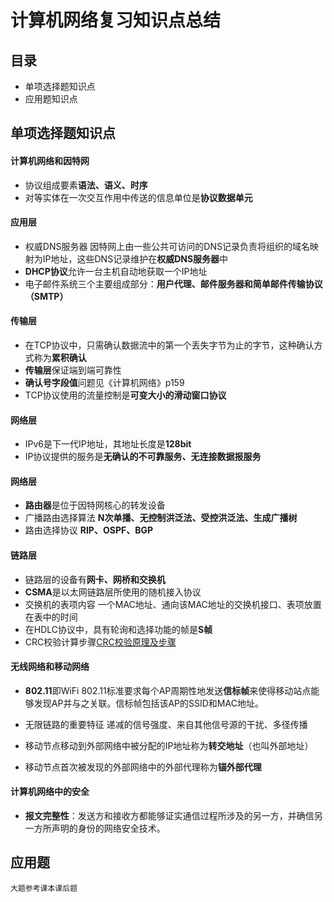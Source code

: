 # 计算机网络复习知识点总结
## 目录
- 单项选择题知识点
- 应用题知识点
## 单项选择题知识点
#### 计算机网络和因特网
- 协议组成要素**语法、语义、时序**
- 对等实体在一次交互作用中传送的信息单位是**协议数据单元**
#### 应用层
- 权威DNS服务器
因特网上由一些公共可访问的DNS记录负责将组织的域名映射为IP地址，这些DNS记录维护在**权威DNS服务器**中
- **DHCP协议**允许一台主机自动地获取一个IP地址
- 电子邮件系统三个主要组成部分：**用户代理、邮件服务器和简单邮件传输协议（SMTP）**
#### 传输层
- 在TCP协议中，只需确认数据流中的第一个丢失字节为止的字节，这种确认方式称为**累积确认**
- **传输层**保证端到端可靠性
- **确认号字段值**问题见《计算机网络》p159
- TCP协议使用的流量控制是**可变大小的滑动窗口协议**
#### 网络层
- IPv6是下一代IP地址，其地址长度是**128bit**
- IP协议提供的服务是**无确认的不可靠服务、无连接数据报服务**
#### 网络层
- **路由器**是位于因特网核心的转发设备
- 广播路由选择算法
**N次单播、无控制洪泛法、受控洪泛法、生成广播树**
- 路由选择协议
**RIP、OSPF、BGP**
#### 链路层
- 链路层的设备有**网卡、网桥和交换机**
- **CSMA**是以太网链路层所使用的随机接入协议
- 交换机的表项内容
一个MAC地址、通向该MAC地址的交换机接口、表项放置在表中的时间
- 在HDLC协议中，具有轮询和选择功能的帧是**S帧**
- CRC校验计算步骤[CRC校验原理及步骤](https://blog.csdn.net/d_leo/article/details/73572373)
#### 无线网络和移动网络
- **802.11**即WiFi
802.11标准要求每个AP周期性地发送**信标帧**来使得移动站点能够发现AP并与之关联。信标帧包括该AP的SSID和MAC地址。
- 无限链路的重要特征
递减的信号强度、来自其他信号源的干扰、多径传播

- 移动节点移动到外部网络中被分配的IP地址称为**转交地址**（也叫外部地址）
- 移动节点首次被发现的外部网络中的外部代理称为**锚外部代理**

#### 计算机网络中的安全
- **报文完整性**：发送方和接收方都能够证实通信过程所涉及的另一方，并确信另一方所声明的身份的网络安全技术。
## 应用题

```
大题参考课本课后题
```
